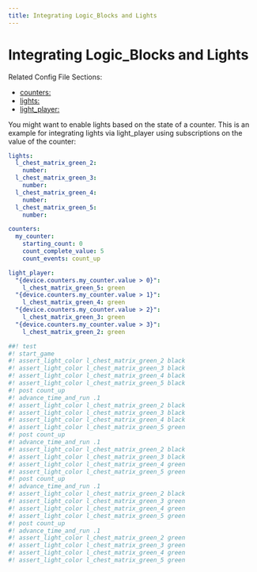 ```yaml
---
title: Integrating Logic_Blocks and Lights
---
```


# Integrating Logic_Blocks and Lights


Related Config File Sections:

* [counters:](../../config/counters.md)
* [lights:](../../config/lights.md)
* [light_player:](../../config/light_player.md)

You might want to enable lights based on the state of a counter. This is
an example for integrating lights via light_player using subscriptions
on the value of the counter:

``` yaml
lights:
  l_chest_matrix_green_2:
    number:
  l_chest_matrix_green_3:
    number:
  l_chest_matrix_green_4:
    number:
  l_chest_matrix_green_5:
    number:

counters:
  my_counter:
    starting_count: 0
    count_complete_value: 5
    count_events: count_up

light_player:
  "{device.counters.my_counter.value > 0}":
    l_chest_matrix_green_5: green
  "{device.counters.my_counter.value > 1}":
    l_chest_matrix_green_4: green
  "{device.counters.my_counter.value > 2}":
    l_chest_matrix_green_3: green
  "{device.counters.my_counter.value > 3}":
    l_chest_matrix_green_2: green

##! test
#! start_game
#! assert_light_color l_chest_matrix_green_2 black
#! assert_light_color l_chest_matrix_green_3 black
#! assert_light_color l_chest_matrix_green_4 black
#! assert_light_color l_chest_matrix_green_5 black
#! post count_up
#! advance_time_and_run .1
#! assert_light_color l_chest_matrix_green_2 black
#! assert_light_color l_chest_matrix_green_3 black
#! assert_light_color l_chest_matrix_green_4 black
#! assert_light_color l_chest_matrix_green_5 green
#! post count_up
#! advance_time_and_run .1
#! assert_light_color l_chest_matrix_green_2 black
#! assert_light_color l_chest_matrix_green_3 black
#! assert_light_color l_chest_matrix_green_4 green
#! assert_light_color l_chest_matrix_green_5 green
#! post count_up
#! advance_time_and_run .1
#! assert_light_color l_chest_matrix_green_2 black
#! assert_light_color l_chest_matrix_green_3 green
#! assert_light_color l_chest_matrix_green_4 green
#! assert_light_color l_chest_matrix_green_5 green
#! post count_up
#! advance_time_and_run .1
#! assert_light_color l_chest_matrix_green_2 green
#! assert_light_color l_chest_matrix_green_3 green
#! assert_light_color l_chest_matrix_green_4 green
#! assert_light_color l_chest_matrix_green_5 green
```
